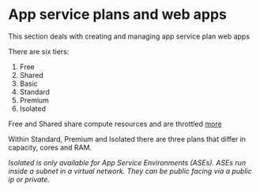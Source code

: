 # App service plans and web apps
This section deals with creating and managing app service plan web apps

There are six tiers:

1. Free
2. Shared
3. Basic
4. Standard
5. Premium
6. Isolated

Free and Shared share compute resources and are throttled [more](https://docs.microsoft.com/en-us/azure/azure-subscription-service-limits)

Within Standard, Premium and Isolated there are three plans that differ in capacity, cores and RAM.

*Isolated is only available for App Service Environments (ASEs). ASEs run inside a subnet in a virtual network. They can be public facing via a public ip or private.*